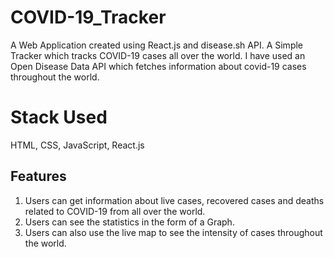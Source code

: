 # COVID-19_Tracker
A Web Application created using React.js and disease.sh API.
A Simple Tracker which tracks COVID-19 cases all over the world.
I have used an Open Disease Data API which fetches information about covid-19 cases throughout the world.

# Stack Used
HTML, CSS, JavaScript, React.js

## Features
1. Users can get information about live cases, recovered cases and deaths related to COVID-19 from all over the world.
2. Users can see the statistics in the form of a Graph.
3. Users can also use the live map to see the intensity of cases throughout the world.
